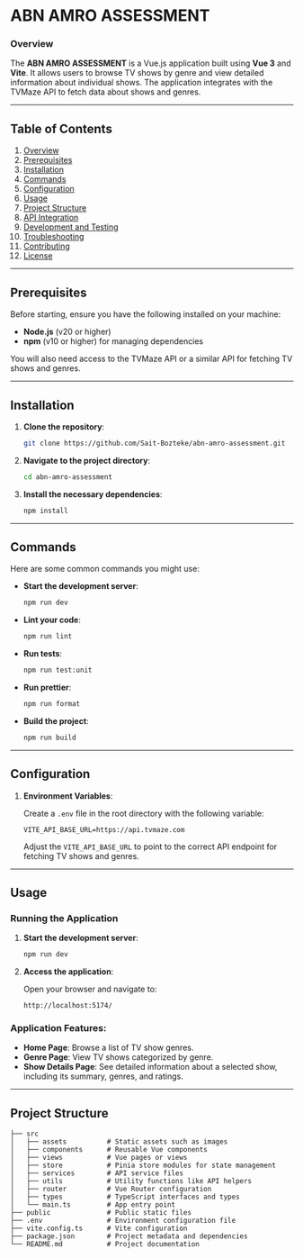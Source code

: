 # ABN AMRO ASSESSMENT

### Overview

The **ABN AMRO ASSESSMENT** is a Vue.js application built using **Vue 3** and **Vite**. It allows users to browse TV shows by genre and view detailed information about individual shows. The application integrates with the TVMaze API to fetch data about shows and genres.

---

## Table of Contents

1. [Overview](#overview)
2. [Prerequisites](#prerequisites)
3. [Installation](#installation)
4. [Commands](#commands)
5. [Configuration](#configuration)
6. [Usage](#usage)
7. [Project Structure](#project-structure)
8. [API Integration](#api-integration)
9. [Development and Testing](#development-and-testing)
10. [Troubleshooting](#troubleshooting)
11. [Contributing](#contributing)
12. [License](#license)

---

## Prerequisites

Before starting, ensure you have the following installed on your machine:

- **Node.js** (v20 or higher)
- **npm** (v10 or higher) for managing dependencies

You will also need access to the TVMaze API or a similar API for fetching TV shows and genres.

---

## Installation

1. **Clone the repository**:

   ```bash
   git clone https://github.com/Sait-Bozteke/abn-amro-assessment.git
   ```

2. **Navigate to the project directory**:

   ```bash
   cd abn-amro-assessment
   ```

3. **Install the necessary dependencies**:

   ```bash
   npm install
   ```

---

## Commands

Here are some common commands you might use:

- **Start the development server**:

  ```bash
  npm run dev
  ```

- **Lint your code**:

  ```bash
  npm run lint
  ```

- **Run tests**:

  ```bash
  npm run test:unit
  ```

- **Run prettier**:

  ```bash
  npm run format
  ```

- **Build the project**:

  ```bash
  npm run build
  ```

---

## Configuration

1. **Environment Variables**:

   Create a `.env` file in the root directory with the following variable:

   ```env
   VITE_API_BASE_URL=https://api.tvmaze.com
   ```

   Adjust the `VITE_API_BASE_URL` to point to the correct API endpoint for fetching TV shows and genres.

---

## Usage

### Running the Application

1. **Start the development server**:

   ```bash
   npm run dev
   ```

2. **Access the application**:

   Open your browser and navigate to:

   ```plaintext
   http://localhost:5174/
   ```

### Application Features:

- **Home Page**: Browse a list of TV show genres.
- **Genre Page**: View TV shows categorized by genre.
- **Show Details Page**: See detailed information about a selected show, including its summary, genres, and ratings.

---

## Project Structure

```plaintext
├── src
│   ├── assets          # Static assets such as images
│   ├── components      # Reusable Vue components
│   ├── views           # Vue pages or views
│   ├── store           # Pinia store modules for state management
│   ├── services        # API service files
│   ├── utils           # Utility functions like API helpers
│   ├── router          # Vue Router configuration
│   ├── types           # TypeScript interfaces and types
│   └── main.ts         # App entry point
├── public              # Public static files
├── .env                # Environment configuration file
├── vite.config.ts      # Vite configuration
├── package.json        # Project metadata and dependencies
└── README.md           # Project documentation
```
